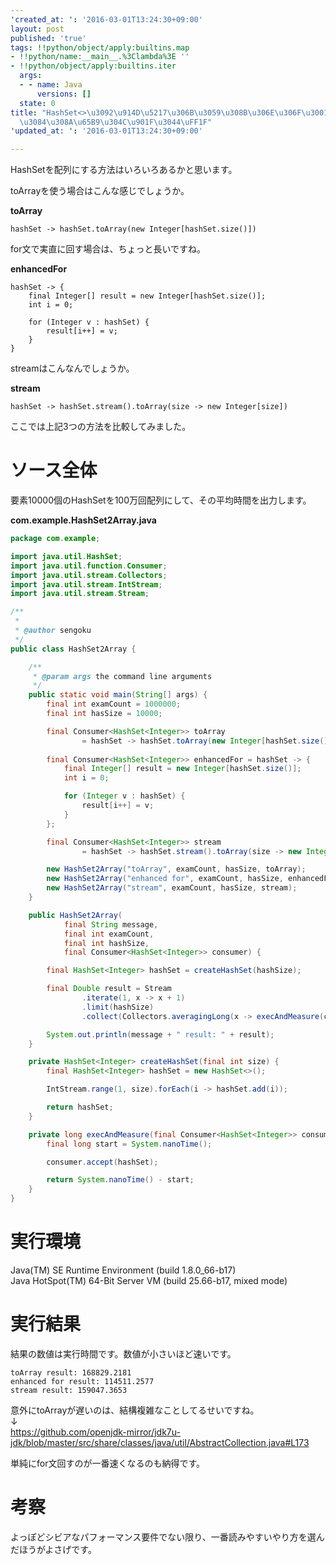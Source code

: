 ```yaml
---
'created_at: ': '2016-03-01T13:24:30+09:00'
layout: post
published: 'true'
tags: !!python/object/apply:builtins.map
- !!python/name:__main__.%3Clambda%3E ''
- !!python/object/apply:builtins.iter
  args:
  - - name: Java
      versions: []
  state: 0
title: "HashSet<>\u3092\u914D\u5217\u306B\u3059\u308B\u306E\u306F\u3001\u3069\u306E\
  \u3084\u308A\u65B9\u304C\u901F\u3044\uFF1F"
'updated_at: ': '2016-03-01T13:24:30+09:00'

---
```

HashSetを配列にする方法はいろいろあるかと思います。  
  
toArrayを使う場合はこんな感じでしょうか。  
  
**toArray**  
```java:toArray
hashSet -> hashSet.toArray(new Integer[hashSet.size()])
```  
  
for文で実直に回す場合は、ちょっと長いですね。  
  
**enhancedFor**  
```java:enhancedFor
hashSet -> {
    final Integer[] result = new Integer[hashSet.size()];
    int i = 0;

    for (Integer v : hashSet) {
        result[i++] = v;
    }
}
```  
  
streamはこんなんでしょうか。  
  
**stream**  
```java:stream
hashSet -> hashSet.stream().toArray(size -> new Integer[size])
```  
  
ここでは上記3つの方法を比較してみました。  
  
# ソース全体  
  
要素10000個のHashSetを100万回配列にして、その平均時間を出力します。  
  
**com.example.HashSet2Array.java**  
```java:com.example.HashSet2Array.java
package com.example;

import java.util.HashSet;
import java.util.function.Consumer;
import java.util.stream.Collectors;
import java.util.stream.IntStream;
import java.util.stream.Stream;

/**
 *
 * @author sengoku
 */
public class HashSet2Array {

    /**
     * @param args the command line arguments
     */
    public static void main(String[] args) {
        final int examCount = 1000000;
        final int hasSize = 10000;

        final Consumer<HashSet<Integer>> toArray
                = hashSet -> hashSet.toArray(new Integer[hashSet.size()]);
        
        final Consumer<HashSet<Integer>> enhancedFor = hashSet -> {
            final Integer[] result = new Integer[hashSet.size()];
            int i = 0;

            for (Integer v : hashSet) {
                result[i++] = v;
            }
        };

        final Consumer<HashSet<Integer>> stream
                = hashSet -> hashSet.stream().toArray(size -> new Integer[size]);

        new HashSet2Array("toArray", examCount, hasSize, toArray);
        new HashSet2Array("enhanced for", examCount, hasSize, enhancedFor);
        new HashSet2Array("stream", examCount, hasSize, stream);
    }

    public HashSet2Array(
            final String message,
            final int examCount,
            final int hashSize,
            final Consumer<HashSet<Integer>> consumer) {

        final HashSet<Integer> hashSet = createHashSet(hashSize);

        final Double result = Stream
                .iterate(1, x -> x + 1)
                .limit(hashSize)
                .collect(Collectors.averagingLong(x -> execAndMeasure(consumer, hashSet)));

        System.out.println(message + " result: " + result);
    }

    private HashSet<Integer> createHashSet(final int size) {
        final HashSet<Integer> hashSet = new HashSet<>();

        IntStream.range(1, size).forEach(i -> hashSet.add(i));

        return hashSet;
    }

    private long execAndMeasure(final Consumer<HashSet<Integer>> consumer, final HashSet<Integer> hashSet) {
        final long start = System.nanoTime();

        consumer.accept(hashSet);

        return System.nanoTime() - start;
    }
}

```  
  
# 実行環境  
  
Java(TM) SE Runtime Environment (build 1.8.0_66-b17)  
Java HotSpot(TM) 64-Bit Server VM (build 25.66-b17, mixed mode)  
  
# 実行結果  
  
結果の数値は実行時間です。数値が小さいほど速いです。  
  
```
toArray result: 168829.2181
enhanced for result: 114511.2577
stream result: 159047.3653
```  
  
意外にtoArrayが遅いのは、結構複雑なことしてるせいですね。  
↓  
https://github.com/openjdk-mirror/jdk7u-jdk/blob/master/src/share/classes/java/util/AbstractCollection.java#L173  
  
単純にfor文回すのが一番速くなるのも納得です。  
  
  
# 考察  
  
よっぽどシビアなパフォーマンス要件でない限り、一番読みやすいやり方を選んだほうがよさげです。  
